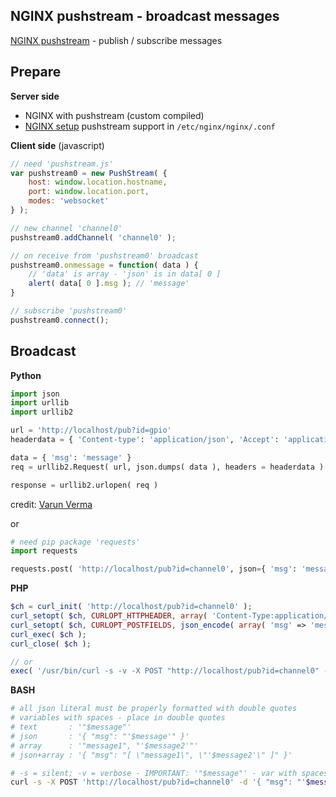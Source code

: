 NGINX pushstream - broadcast messages
---
[NGINX pushstream](https://github.com/wandenberg/nginx-push-stream-module) - publish / subscribe messages  

## Prepare
**Server side**
- NGINX with pushstream (custom compiled)
- [NGINX setup](https://github.com/wandenberg/nginx-push-stream-module#basic-configuration) pushstream support in `/etc/nginx/nginx/.conf`

**Client side** (javascript)  
```js
// need 'pushstream.js'
var pushstream0 = new PushStream( {
	host: window.location.hostname,
	port: window.location.port,
	modes: 'websocket'
} );

// new channel 'channel0'
pushstream0.addChannel( 'channel0' );

// on receive from 'pushstream0' broadcast
pushstream0.onmessage = function( data ) {
	// 'data' is array - 'json' is in data[ 0 ] 
	alert( data[ 0 ].msg ); // 'message'
}

// subscribe 'pushstream0'
pushstream0.connect();
```

## Broadcast
**Python**
```python
import json
import urllib
import urllib2

url = 'http://localhost/pub?id=gpio'
headerdata = { 'Content-type': 'application/json', 'Accept': 'application/json' }

data = { 'msg': 'message' }
req = urllib2.Request( url, json.dumps( data ), headers = headerdata )

response = urllib2.urlopen( req )
```
credit: [Varun Verma](https://varunver.wordpress.com/2013/05/20/python-post-json-data-curl-equivalent-in-python-using-urllib2/)  

or
```python
# need pip package 'requests'
import requests

requests.post( 'http://localhost/pub?id=channel0', json={ 'msg': 'message' } )
```

**PHP**
```php
$ch = curl_init( 'http://localhost/pub?id=channel0' );
curl_setopt( $ch, CURLOPT_HTTPHEADER, array( 'Content-Type:application/json' ) );
curl_setopt( $ch, CURLOPT_POSTFIELDS, json_encode( array( 'msg' => 'message' ) ) );
curl_exec( $ch );
curl_close( $ch );

// or
exec( '/usr/bin/curl -s -v -X POST "http://localhost/pub?id=channel0" -d \'{ "msg": "message" }\'' );
```

**BASH**
```sh
# all json literal must be properly formatted with double quotes
# variables with spaces - place in double quotes
# text       : '"$message"'
# json       : '{ "msg": "'$message'" }'
# array      : '"message1", "'$message2'"'
# json+array : '{ "msg": "[ \"message1\", \"'$message2'\" ]" }'

# -s = silent; -v = verbose - IMPORTANT: '"$message"' - var with spaces quotes
curl -s -X POST 'http://localhost/pub?id=channel0' -d '{ "msg": "'$message'" }'
```

